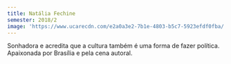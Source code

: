 ```yaml
---
title: Natália Fechine
semester: 2018/2
image: 'https://www.ucarecdn.com/e2a0a3e2-7b1e-4803-b5c7-5923efdf0fba/'
---
```

Sonhadora e acredita que a cultura também é uma forma de fazer política. Apaixonada por Brasília e pela cena autoral.
